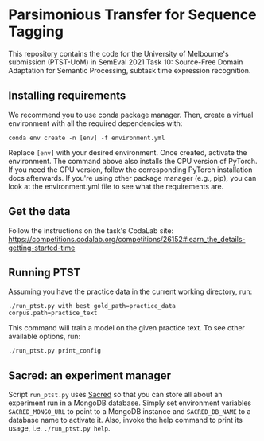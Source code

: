 # Parsimonious Transfer for Sequence Tagging

This repository contains the code for the University of Melbourne's submission (PTST-UoM) in
SemEval 2021 Task 10: Source-Free Domain Adaptation for Semantic Processing, subtask time
expression recognition.

## Installing requirements

We recommend you to use conda package manager. Then, create a virtual environment with all
the required dependencies with:

```
conda env create -n [env] -f environment.yml
```

Replace `[env]` with your desired environment. Once created, activate the environment. The
command above also installs the CPU version of PyTorch. If you need the GPU version, follow
the corresponding PyTorch installation docs afterwards. If you're using other package manager
(e.g., pip), you can look at the environment.yml file to see what the requirements are.

## Get the data

Follow the instructions on the task's CodaLab site: https://competitions.codalab.org/competitions/26152#learn_the_details-getting-started-time

## Running PTST

Assuming you have the practice data in the current working directory, run:

```
./run_ptst.py with best gold_path=practice_data corpus.path=practice_text
```

This command will train a model on the given practice text. To see other available options, run:

```
./run_ptst.py print_config
```

## Sacred: an experiment manager

Script `run_ptst.py` uses [Sacred](https://github.com/IDSIA/sacred/) so that you can store all
about an experiment run in a MongoDB database. Simply set environment variables `SACRED_MONGO_URL`
to point to a MongoDB instance and `SACRED_DB_NAME` to a database name to activate it. Also,
invoke the help command to print its usage, i.e. `./run_ptst.py help`.
